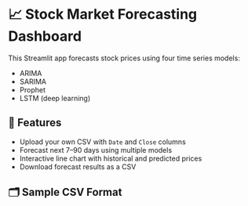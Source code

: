 # 📈 Stock Market Forecasting Dashboard

This Streamlit app forecasts stock prices using four time series models:
- ARIMA
- SARIMA
- Prophet
- LSTM (deep learning)

## 🚀 Features
- Upload your own CSV with `Date` and `Close` columns
- Forecast next 7–90 days using multiple models
- Interactive line chart with historical and predicted prices
- Download forecast results as a CSV

## 🗂 Sample CSV Format

